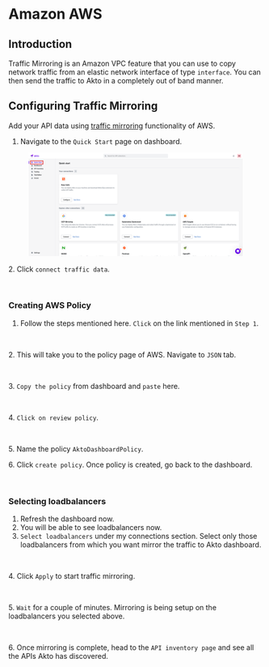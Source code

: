 # Amazon AWS

## Introduction

Traffic Mirroring is an Amazon VPC feature that you can use to copy network traffic from an elastic network interface of type `interface`. You can then send the traffic to Akto in a completely out of band manner.

## Configuring Traffic Mirroring&#x20;

Add your API data using [traffic mirroring](https://docs.aws.amazon.com/vpc/latest/mirroring/what-is-traffic-mirroring.html) functionality of AWS.&#x20;

1. Navigate to the `Quick Start` page on dashboard.

<figure><img src="../../.gitbook/assets/Frame 10 (1).png" alt=""><figcaption></figcaption></figure>

2\. Click `connect traffic data`.

<figure><img src="../../.gitbook/assets/Frame 11 (1).png" alt=""><figcaption></figcaption></figure>

### Creating AWS Policy

1. Follow the steps mentioned here. `Click` on the link mentioned in `Step 1`.

<figure><img src="../../.gitbook/assets/Frame 15 (4).png" alt=""><figcaption></figcaption></figure>

2\. This will take you to the policy page of AWS. Navigate to `JSON` tab.

<figure><img src="../../.gitbook/assets/Frame 16 (5).png" alt=""><figcaption></figcaption></figure>

3\. `Copy the policy` from dashboard and `paste` here.

<figure><img src="../../.gitbook/assets/Frame 17 (12).png" alt=""><figcaption></figcaption></figure>

&#x20;4\. `Click on review policy`.

<figure><img src="../../.gitbook/assets/Frame 18 (2).png" alt=""><figcaption></figcaption></figure>

5\. Name the policy `AktoDashboardPolicy`.

6\. Click `create policy`. Once policy is created, go back to the dashboard.

<figure><img src="../../.gitbook/assets/Frame 19 (4).png" alt=""><figcaption></figcaption></figure>

### Selecting loadbalancers

1. Refresh the dashboard now.
2. You will be able to see loadbalancers now.
3. `Select loadbalancers` under my connections section. Select only those loadbalancers from which you want mirror the traffic to Akto dashboard.&#x20;

<figure><img src="../../.gitbook/assets/Frame 12 (1) (1).png" alt=""><figcaption></figcaption></figure>

4\. Click `Apply` to start traffic mirroring.

<figure><img src="../../.gitbook/assets/Frame 14 (2) (1).png" alt=""><figcaption></figcaption></figure>

5\. `Wait` for a couple of minutes. Mirroring is being setup on the loadbalancers you selected above.

<figure><img src="../../.gitbook/assets/Screen Shot 2023-01-04 at 3.13 1.png" alt=""><figcaption></figcaption></figure>

6\. Once mirroring is complete, head to the `API inventory page` and see all the APIs Akto has discovered.
